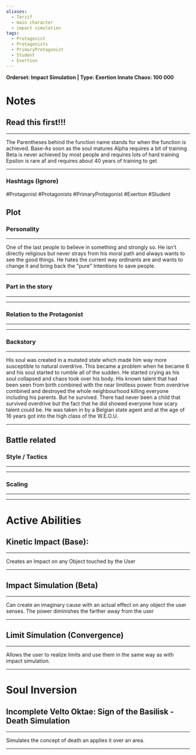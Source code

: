 ```yaml
---
aliases:
  - Terzif
  - main character
  - impact simulation
tags:
  - Protagonist
  - Protagonists
  - PrimaryProtagonist
  - Student
  - Exertion
---
```

**Orderset: Impact Simulation | Type: Exertion
Innate Chaos: 100 000**

# Notes
## Read this first!!!
___
The Parentheses behind the function name stands for when the function is achieved.
Base-As soon as the soul matures
Alpha requires a bit of training 
Beta is never achieved by most people and requires lots of hard training
Epsilon is rare af and requires about 40 years of training to get
___
### Hashtags (Ignore)
#Protagonist
#Protagonists
#PrimaryProtagonist
#Exertion
#Student
## Plot
### Personality
___
One of the last people to believe in something and strongly so. He isn't directly religious but never strays from his moral path and always wants to see the good things.
He hates the current way ordinants are and wants to change it and bring back the "pure" Intentions to save people.
___
### Part in the story
___

___
### Relation to the Protagonist
___

___
### Backstory
___
His soul was created in a mutated state which made him way more susceptible to natural overdrive. This became a problem when he became 6 and his soul started to rumble all of the sudden. He started crying as his soul collapsed and chaos took over his body. His known talent that had been seen from birth combined with the near limitless power from overdrive combined and destroyed the whole neighbourhood killing everyone including his parents. But he survived. 
There had never been a child that survived overdrive but the fact that he did showed everyone how scary talent could be. He was taken in by a Belgian state agent and at the age of 16 years got into the high class of the W.E.O.U.
___

## Battle related

### Style / Tactics
___

___
### Scaling 
___

___


# Active Abilities
## Kinetic Impact (Base):
___
Creates an Impact on any Object touched by the User
___
## Impact Simulation (Beta)
___
Can create an imaginary cause with an actual effect on any object the user senses. The power diminishes the farther away from the user
___
## Limit Simulation (Convergence)
___
Allows the user to realize limits and use them in the same way as with impact simulation.
___


# Soul Inversion
## Incomplete Velto Oktae: Sign of the Basilisk - Death Simulation
___
Simulates the concept of death an applies it over an area.
___


